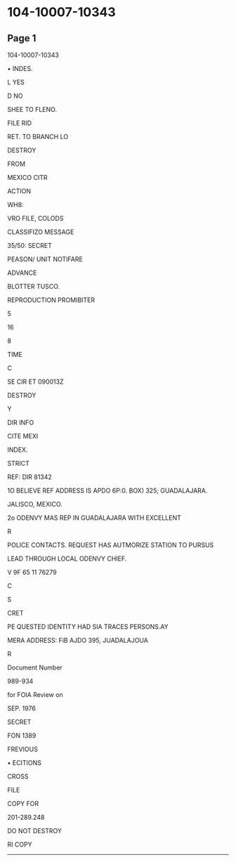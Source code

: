 # 104-10007-10343

## Page 1

104-10007-10343

• INDES.

L YES

D NO

SHEE TO FLENO.

FILE RID

RET. TO BRANCH LO

DESTROY

FROM

MEXICO CITR

ACTION

WH8:

VRO FILE, COLODS

CLASSIFIZO MESSAGE

35/50: SECRET

PEASON/ UNIT NOTIFARE

ADVANCE

BLOTTER TUSCO.

REPRODUCTION PROMIBITER

5

16

8

TIME

C

SE CIR ET 090013Z

DESTROY

Y

DIR INFO

CITE MEXI

INDEX.

STRICT

REF: DIR 81342

1O BELIEVE REF ADDRESS IS APDO 6P:0. BOX) 325; GUADALAJARA.

JALISCO, MEXICO.

2o ODENVY MAS REP IN GUADALAJARA WITH EXCELLENT

R

POLICE CONTACTS. REQUEST HAS AUTMORIZE STATION TO PURSUS

LEAD THROUGH LOCAL ODENVY CHIEF.

V 9F 65 11 76279

C

S

CRET

PE QUESTED IDENTITY HAD SIA TRACES PERSONS.AY

MERA ADDRESS: FiB AJDO 395, JUADALAJOUA

R

Document Number

989-934

for FOIA Review on

SEP. 1976

SECRET

FON 1389

FREVIOUS

• ECITIONS

CROSS

FILE

COPY FOR

201-289.248

DO NOT DESTROY

RI COPY

---

